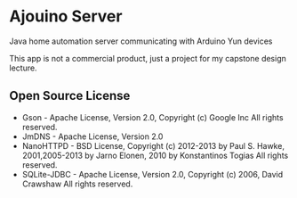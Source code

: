 Ajouino Server
==============

Java home automation server communicating with Arduino Yun devices

This app is not a commercial product, just a project for my capstone design lecture.


Open Source License
-------------------

* Gson - Apache License, Version 2.0, Copyright (c) Google Inc All rights reserved.
* JmDNS - Apache License, Version 2.0
* NanoHTTPD - BSD License, Copyright (c) 2012-2013 by Paul S. Hawke, 2001,2005-2013 by Jarno Elonen, 2010 by Konstantinos Togias All rights reserved.
* SQLite-JDBC - Apache License, Version 2.0, Copyright (c) 2006, David Crawshaw All rights reserved.